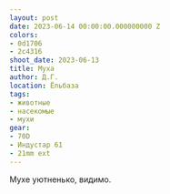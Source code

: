 ```yaml
---
layout: post
date: 2023-06-14 00:00:00.000000000 Z
colors:
- 0d1706
- 2c4316
shoot_date: 2023-06-13
title: Муха
author: Д.Г.
location: Ёльбаза
tags:
- животные
- насекомые
- мухи
gear:
- 70D
- Индустар 61
- 21mm ext
---
```

Мухе уютненько, видимо.

